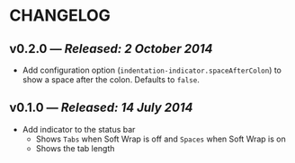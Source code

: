 # CHANGELOG

## **v0.2.0** &mdash; *Released: 2 October 2014*

* Add configuration option (`indentation-indicator.spaceAfterColon`) to show a space after the colon. Defaults to `false`.

## **v0.1.0** &mdash; *Released: 14 July 2014*

* Add indicator to the status bar
    * Shows `Tabs` when Soft Wrap is off and `Spaces` when Soft Wrap is on
    * Shows the tab length
